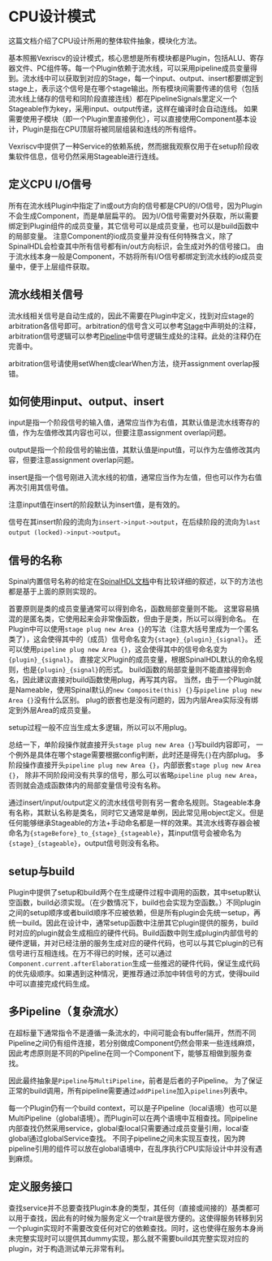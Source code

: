 # CPU设计模式

这篇文档介绍了CPU设计所用的整体软件抽象，模块化方法。

基本照搬Vexriscv的设计模式，核心思想是所有模块都是Plugin，包括ALU、寄存器文件、PC组件等。每一个Plugin依赖于流水线，可以采用pipeline成员变量得到。流水线中可以获取到对应的Stage，每一个input、output、insert都要绑定到stage上，表示这个信号是在哪个stage输出。所有模块间需要传递的信号（包括流水线上储存的信号和同阶段直接连线）都在PipelineSignals里定义一个Stageable作为key，采用input、output传递，这样在编译时会自动连线。
如果需要使用子模块（即一个Plugin里直接例化），可以直接使用Component基本设计，Plugin是指在CPU顶层将被同层组装和连线的所有组件。

Vexriscv中提供了一种Service的依赖系统，然而据我观察仅用于在setup阶段收集软件信息，信号仍然采用Stageable进行连线。

## 定义CPU I/O信号

所有在流水线Plugin中指定了in或out方向的信号都是CPU的I/O信号，因为Plugin不会生成Component，而是单层扁平的。
因为I/O信号需要对外获取，所以需要绑定到Plugin组件的成员变量，其它信号可以是成员变量，也可以是build函数中的局部变量。
注意Component的io成员变量并没有任何特殊含义，除了SpinalHDL会检查其中所有信号都有in/out方向标识，会生成对外的信号接口。
由于流水线本身一般是Component，不妨将所有I/O信号都绑定到流水线的io成员变量中，便于上层组件获取。

## 流水线相关信号

流水线相关信号是自动生成的，因此不需要在Plugin中定义，找到对应stage的arbitration各信号即可。arbitration的信号含义可以参考[Stage](Loong/src/zencove/builder/Stage.scala)中声明处的注释，arbitration信号逻辑可以参考[Pipeline](Loong/src/zencove/builder/Pipeline.scala)中信号逻辑生成处的注释。此处的注释仍在完善中。

arbitration信号请使用setWhen或clearWhen方法，绕开assignment overlap报错。

## 如何使用input、output、insert

input是指一个阶段信号的输入值，通常应当作为右值，其默认值是流水线寄存的值，作为左值修改其内容也可以，但要注意assignment overlap问题。

output是指一个阶段信号的输出值，其默认值是input值，可以作为左值修改其内容，但要注意assignment overlap问题。

insert是指一个信号刚进入流水线的初值，通常应当作为左值，但也可以作为右值再次引用其信号值。

注意input值在insert的阶段默认为insert值，是有效的。

信号在其insert阶段的流向为`insert->input->output`，在后续阶段的流向为`last output (locked)->input->output`。

## 信号的名称

Spinal内置信号名称的给定在[SpinalHDL文档](https://spinalhdl.github.io/SpinalDoc-RTD/master/SpinalHDL/Structuring/naming.html)中有比较详细的叙述，以下的方法也都是基于上面的原则实现的。

首要原则是类的成员变量通常可以得到命名，函数局部变量则不能。
这里容易搞混的是匿名类，它使用起来会非常像函数，但由于是类，所以可以得到命名。
在Plugin中可以使用`stage plug new Area {}`的写法（注意大括号里成为一个匿名类了），这会使得其中的（成员）信号命名变为`{stage}_{plugin}_{signal}`。
还可以使用`pipeline plug new Area {}`，这会使得其中的信号命名变为`{plugin}_{signal}`。
直接定义Plugin的成员变量，根据SpinalHDL默认的命名规则，也是`{plugin}_{signal}`的形式。
build函数的局部变量则不能直接得到命名，因此建议直接对build函数使用plug，再写其内容。
当然，由于一个Plugin就是Nameable，使用Spinal默认的`new Composite(this) {}`与`pipeline plug new Area {}`没有什么区别。
plug的嵌套也是没有问题的，因为内层Area实际没有绑定到外层Area的成员变量。

setup过程一般不应当生成太多逻辑，所以可以不用plug。

总结一下，单阶段操作就直接开头`stage plug new Area {}`写build内容即可，
一个例外是具体在哪个stage需要根据config判断，此时还是得先`{}`在内部plug。
多阶段操作直接开头`pipeline plug new Area {}`，内部嵌套`stage plug new Area {}`，
除非不同阶段间没有共享的信号，那么可以省略`pipeline plug new Area`，否则就会造成函数体内的局部变量信号没有名称。

通过insert/input/output定义的流水线信号则有另一套命名规则。Stageable本身有名称，其默认名称是类名，同时它又通常是单例，因此常见用object定义。但是任何能够继承Stageable的方法+手动命名都是一样的效果。其流水线寄存器会被命名为`{stageBefore}_to_{stage}_{stageable}`，其input信号会被命名为`{stage}_{stageable}`，output信号则没有名称。

## setup与build

Plugin中提供了setup和build两个在生成硬件过程中调用的函数，其中setup默认空函数，build必须实现。（在少数情况下，build也会实现为空函数。）不同plugin之间的setup顺序或者build顺序不应被依赖，但是所有plugin会先统一setup，再统一build。因此在设计中，通常setup函数中注册其它plugin提供的服务，build时对应的plugin就会生成相应的硬件代码。Build函数中则生成plugin内部信号的硬件逻辑，并对已经注册的服务生成对应的硬件代码，也可以与其它plugin的已有信号进行互相连线。在万不得已的时候，还可以通过`Component.current.afterElaboration`生成一些推迟的硬件代码，保证生成代码的优先级顺序。如果遇到这种情况，更推荐通过添加中转信号的方式，使得build中可以直接完成代码生成。

## 多Pipeline（复杂流水）

在超标量下通常指令不是遵循一条流水的，中间可能会有buffer隔开，然而不同Pipeline之间仍有组件连接，若分别做成Component仍然会带来一些连线麻烦，因此考虑原则是不同的Pipeline在同一个Component下，能够互相做到服务查找。

因此最终抽象是`Pipeline`与`MultiPipeline`，前者是后者的子Pipeline。
为了保证正常的build调用，所有pipeline需要通过`addPipeline`加入`pipelines`列表中。

每一个Plugin仍有一个build context，可以是子Pipeline（local语境）也可以是MultiPipeline（global语境）。而Plugin可以在两个语境中互相查找。同pipeline内部查找仍然采用service，global查local只需要通过成员变量引用，local查global通过globalService查找。
不同子pipeline之间未实现互查找，因为跨pipeline引用的组件可以放在global语境中，在乱序执行CPU实际设计中并没有遇到麻烦。

## 定义服务接口

查找service并不总要查找Plugin本身的类型，其任何（直接或间接的）基类都可以用于查找，因此有的时候为服务定义一个trait是很方便的。这使得服务转移到另一个plugin实现时不需要改变任何对它的依赖查找。同时，这也使得在服务本身尚未完整实现时可以提供其dummy实现，那么就不需要build其完整实现对应的plugin，对于构造测试单元非常有利。

